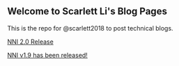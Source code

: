 ## Welcome to Scarlett Li's Blog Pages

This is the repo for @scarlett2018 to post technical blogs.

[NNI 2.0 Release](/nni20release.md)

[NNI v1.9 has been released!](https://github.com/microsoft/nni/releases)
